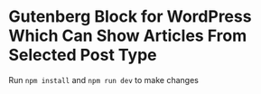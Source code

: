 # Gutenberg Block for WordPress Which Can Show Articles From Selected Post Type

Run `npm install` and `npm run dev` to make changes
